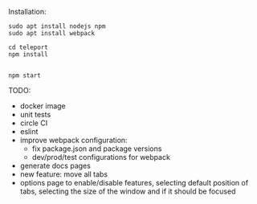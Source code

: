 Installation:

```
sudo apt install nodejs npm
sudo apt install webpack

cd teleport
npm install


npm start
```


TODO:
* docker image
* unit tests
* circle CI
* eslint
* improve webpack configuration:
    * fix package.json and package versions
    * dev/prod/test configurations for webpack
* generate docs pages
* new feature: move all tabs
* options page to enable/disable features, selecting default position of tabs, selecting the size of the window and if it should be focused 